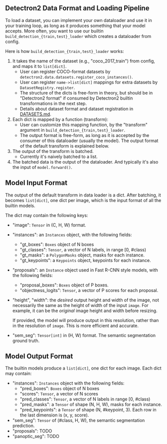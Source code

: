 
## Detectron2 Data Format and Loading Pipeline

To load a dataset, you can implement your own dataloader and use it in your training loop, as long as it produces something
that your model accepts. More often, you want to use our builtin
`build_detection_{train,test}_loader` which creates a dataloader from config.

Here is how `build_detection_{train,test}_loader` works:

1. It takes the name of the dataset (e.g., "coco_2017_train") from config, and maps it to
	 `list[dict]`.
	 * User can register COCO-format datasets by `detectron2.data.datasets.register_coco_instances()`.
	 * User can register `name->list[dict]` mappings for extra datasets by `DatasetRegistry.register`.
	 * The structure of the dicts is free-form in theory, but should be in "Detectron2 format"
	   if consumed by Detectron2 builtin transformations in the next step.
	 * Details about dataset format and dataset registration in [DATASETS.md](DATASETS.md).
2. Each dict is mapped by a function (transform):
	 * User can customize this mapping function, by the "transform" argument in `build_detection_{train,test}_loader`.
	 * The output format is free-form, as long as it is accepted by the consumer of this dataloader
		(usually the model).
		The output format of the default transform is explained below.
3. The output of the transform is batched.
	 * Currently it's naively batched to a list.
4. The batched data is the output of the dataloader. And typically it's also the input of
	 `model.forward()`.


## Model Input Format

The output of the default transform in data loader is a dict.
After batching, it becomes `list[dict]`, one dict per image,
which is the input format of all the builtin models.

The dict may contain the following keys:

* "image": `Tensor` in (C, H, W) format.
* "instances": an `Instances` object, with the following fields:
	+ "gt_boxes": `Boxes` object of N boxes
	+ "gt_classes": `Tensor`, a vector of N labels, in range [0, #class)
	+ "gt_masks": a `PolygonMasks` object, masks for each instance.
	+ "gt_keypoints": a `Keypoints` object, keypoints for each instance.
* "proposals": an `Instance` object used in Fast R-CNN style models, with the following fields:
	+ "proposal_boxes": `Boxes` object of P boxes.
	+ "objectness_logits": `Tensor`, a vector of P scores for each proposal.
* "height", "width": the *desired* output height and width of the image, not necessarily the same
	as the height of width of the input `image`.
	For example, it can be the *original* image height and width before resizing.

	If provided, the model will produce output in this resolution,
	rather than in the resolution of `image`. This is more efficient and accurate.
* "sem_seg": `Tensor[int]` in (H, W) format. The semantic segmentation ground truth.


## Model Output Format

The builtin models produce a `list[dict]`, one dict for each image. Each dict may contain:

* "instances": `Instances` object with the following fields:
	* "pred_boxes": `Boxes` object of N boxes
	* "scores": `Tensor`, a vector of N scores
	* "pred_classes": `Tensor`, a vector of N labels in range [0, #class)
	+ "pred_masks": a `Tensor` of shape (N, H, W), masks for each instance.
	+ "pred_keypoints": a `Tensor` of shape (N, #keypoint, 3).
		Each row in the last dimension is (x, y, score).
* "sem_seg": `Tensor` of (#class, H, W), the semantic segmentation prediction.
* "proposals": TODO
* "panoptic_seg": TODO




